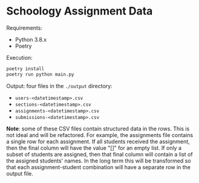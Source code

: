 # Schoology Assignment Data

Requirements:

* Python 3.8.x
* Poetry

Execution:

```bash
poetry install
poetry run python main.py
```

Output: four files in the `./output` directory:

* `users-<datetimestamp>.csv`
* `sections-<datetimestamp>.csv`
* `assignments-<datetimestamp>.csv`
* `submissions-<datetimestamp>.csv`

**Note**: some of these CSV files contain structured data in the rows. This is not
ideal and will be refactored. For example, the assignments file contains a
single row for each assignment. If all students received the assignment, then
the final column will have the value "[]" for an empty list. If only a subset of
students are assigned, then that final column will contain a list of the
assigned students' names. In the long term this will be transformed so that each
assignment-student combination will have a separate row in the output file.
